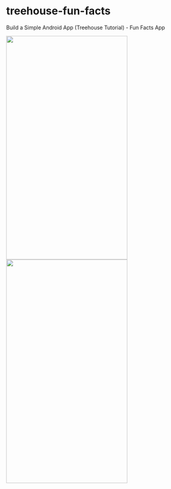 # treehouse-fun-facts

Build a Simple Android App (Treehouse Tutorial) - Fun Facts App

<img src="https://user-images.githubusercontent.com/33797772/34918049-00d9c416-f913-11e7-9840-532ac5b5989f.gif" height="600" width="325">

<img src="https://user-images.githubusercontent.com/33797772/34913041-8bb020dc-f8b7-11e7-8441-8d7855ba9cfb.png" align="left" height="600" width="325" >

